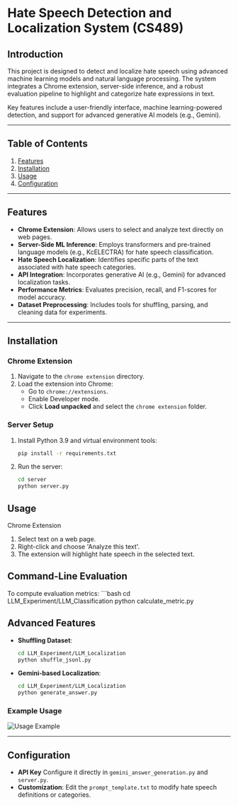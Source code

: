 # Hate Speech Detection and Localization System (CS489)

## Introduction
This project is designed to detect and localize hate speech using advanced machine learning models and natural language processing. The system integrates a Chrome extension, server-side inference, and a robust evaluation pipeline to highlight and categorize hate expressions in text.

Key features include a user-friendly interface, machine learning-powered detection, and support for advanced generative AI models (e.g., Gemini).

---

## Table of Contents
1. [Features](#features)
2. [Installation](#installation)
3. [Usage](#usage)
4. [Configuration](#configuration)
---

## Features
- **Chrome Extension**: Allows users to select and analyze text directly on web pages.
- **Server-Side ML Inference**: Employs transformers and pre-trained language models (e.g., KcELECTRA) for hate speech classification.
- **Hate Speech Localization**: Identifies specific parts of the text associated with hate speech categories.
- **API Integration**: Incorporates generative AI (e.g., Gemini) for advanced localization tasks.
- **Performance Metrics**: Evaluates precision, recall, and F1-scores for model accuracy.
- **Dataset Preprocessing**: Includes tools for shuffling, parsing, and cleaning data for experiments.

---

## Installation

### Chrome Extension
1. Navigate to the `chrome extension` directory.
2. Load the extension into Chrome:
   - Go to `chrome://extensions`.
   - Enable Developer mode.
   - Click **Load unpacked** and select the `chrome extension` folder.

### Server Setup
1. Install Python 3.9 and virtual environment tools:
   ```bash
   pip install -r requirements.txt

2. Run the server:
    ```bash
   cd server
   python server.py

## Usage
Chrome Extension
1. Select text on a web page.
2. Right-click and choose 'Analyze this text'.
3. The extension will highlight hate speech in the selected text.

## Command-Line Evaluation
To compute evaluation metrics:
    ```bash
   cd LLM_Experiment/LLM_Classification
   python calculate_metric.py

## Advanced Features
- **Shuffling Dataset**:
    ```bash
    cd LLM_Experiment/LLM_Localization
    python shuffle_jsonl.py
- **Gemini-based Localization**: 
    ```bash
    cd LLM_Experiment/LLM_Localization
    python generate_answer.py

### Example Usage
![Usage Example](./usage_example.gif)

---

## Configuration
- **API Key**
    Configure it directly in `gemini_answer_generation.py` and `server.py`.
- **Customization**: 
    Edit the `prompt_template.txt` to modify hate speech definitions or categories.
